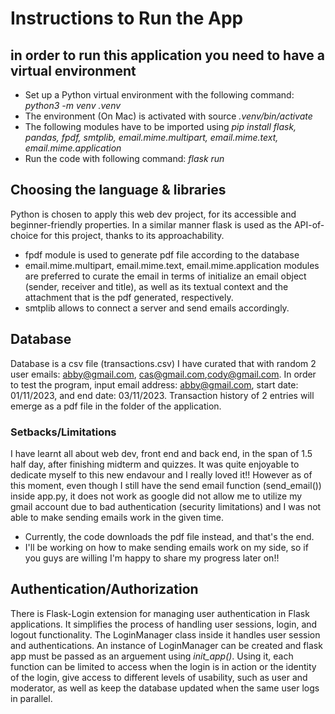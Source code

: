# Instructions to Run the App
## in order to run this application you need to have a virtual environment
 - Set up a Python virtual environment with the following command: *python3 -m venv .venv*
 - The environment (On Mac) is activated with source *.venv/bin/activate*    
 - The following modules have to be imported using *pip install*
    *flask, pandas, fpdf, smtplib, email.mime.multipart, email.mime.text, email.mime.application*
 - Run the code with following command: *flask run*

## Choosing the language & libraries
Python is chosen to apply this web dev project, for its accessible and beginner-friendly properties. In a similar manner flask is used as the API-of-choice for this project, thanks to its approachability. 
 - fpdf module is used to generate pdf file according to the database
 - email.mime.multipart, email.mime.text, email.mime.application modules are preferred to curate the email in terms of initialize an email object (sender, receiver and title), as well as its textual context and the attachment that is the pdf generated, respectively.
 - smtplib allows to connect a server and send emails accordingly.

## Database
Database is a csv file (transactions.csv) I have curated that with random 2 user emails: abby@gmail.com, cas@gmail.com,cody@gmail.com.
In order to test the program, input email address: abby@gmail.com, start date: 01/11/2023, and end date: 03/11/2023. Transaction history of 2 entries will emerge as a pdf file in the folder of the application.

### Setbacks/Limitations
I have learnt all about web dev, front end and back end, in the span of 1.5 half day, after finishing midterm and quizzes. It was quite enjoyable to dedicate myself to this new endavour and I really loved it!!
However as of this moment, even though I still have the send email function (send_email()) inside app.py, it does not work as google did not allow me to utilize my gmail account due to bad authentication (security limitations) and I was not able to make sending emails work in the given time.
 - Currently, the code downloads the pdf file instead, and that's the end.
 - I'll be working on how to make sending emails work on my side, so if you guys are willing I'm happy to share my progress later on!! 

## Authentication/Authorization
There is Flask-Login extension for managing user authentication in Flask applications. It simplifies the process of handling user sessions, login, and logout functionality. The LoginManager class inside it handles user session and authentications. An instance of LoginManager can be created and flask app must be passed as an arguement using *init_app()*. Using it, each function can be limited to access when the login is in action or the identity of the login, give access to different levels of usability, such as user and moderator, as well as keep the database updated when the same user logs in parallel.

